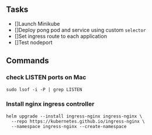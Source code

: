 ## Tasks
* []Launch Minikube
* []Deploy pong pod and service using custom `selector`
* []Set ingress route to each application
* []Test nodeport



## Commands
### check LISTEN ports on Mac
`sudo lsof -i -P | grep LISTEN `

### Install nginx ingress controller
```
helm upgrade --install ingress-nginx ingress-nginx \
  --repo https://kubernetes.github.io/ingress-nginx \
  --namespace ingress-nginx --create-namespace
```
